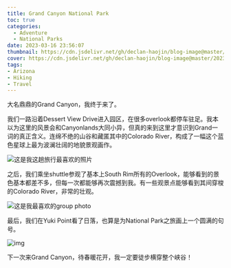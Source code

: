 ```yaml
---
title: Grand Canyon National Park
toc: true
categories:
  - Adventure
  - National Parks
date: 2023-03-16 23:56:07
thumbnail: https://cdn.jsdelivr.net/gh/declan-haojin/blog-image@master/2023/202303260357555.webp
cover: https://cdn.jsdelivr.net/gh/declan-haojin/blog-image@master/2023/202303260357555.webp
tags:
- Arizona
- Hiking
- Travel
---
```


大名鼎鼎的Grand Canyon，我终于来了。

<!--more-->

我们一路沿着Dessert View Drive进入园区，在很多overlook都停车驻足。我本以为这里的风景会和Canyonlands大同小异，但真的来到这里才意识到Grand一词的真正含义。连绵不绝的山谷和藏匿其中的Colorado River，构成了一幅这个蓝色星球上最为波澜壮阔的地貌景观画作。

![这是我这趟旅行最喜欢的照片](https://cdn.jsdelivr.net/gh/declan-haojin/blog-image@master/2023/202303260403372.webp)

之后，我们乘坐shuttle参观了基本上South Rim所有的Overlook，能够看到的景色基本都差不多，但每一次都能够再次震撼到我。有一些观景点能够看到其间穿梭的Colorado River，非常的壮观。

![这是我最喜欢的group photo](https://cdn.jsdelivr.net/gh/declan-haojin/blog-image@master/2023/202303260405534.webp)

最后，我们在Yuki Point看了日落，也算是为National Park之旅画上一个圆满的句号。

![img](https://cdn.jsdelivr.net/gh/declan-haojin/blog-image@master/2023/202303260407849.webp)

下一次来Grand Canyon，待春暖花开，我一定要徒步横穿整个峡谷！
